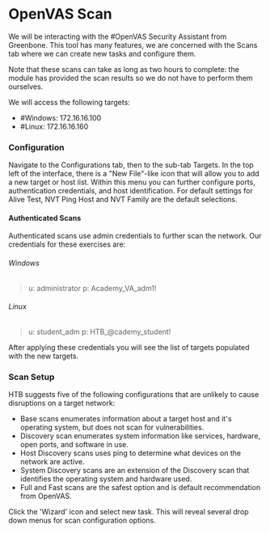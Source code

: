 # OpenVAS Scan

We will be interacting with the #OpenVAS Security Assistant from Greenbone. This tool has many features, we are concerned with the Scans tab where we can create new tasks and configure them.

Note that these scans can take as long as two hours to complete: the module has provided the scan results so we do not have to perform them ourselves.

We will access the following targets:

- #Windows: 172.16.16.100
- #Linux: 172.16.16.160

### Configuration

Navigate to the Configurations tab, then to the sub-tab Targets. In the top left of the interface, there is a "New File"-like icon that will allow you to add a new target or host list. Within this menu you can further configure ports, authentication credentials, and host identification. For default settings for Alive Test, NVT Ping Host and NVT Family are the default selections.

#### Authenticated Scans

Authenticated scans use admin credentials to further scan the network. Our credentials for these exercises are:

###### Windows

>u: administrator
>p: Academy_VA_adm1!

###### Linux

>u: student_adm
>p: HTB_\@cademy_student! 

After applying these credentials you will see the list of targets populated with the new targets. 

### Scan Setup

HTB suggests five of the following configurations that are unlikely to cause disruptions on a target network:

- Base scans enumerates information about a target host and it's operating system, but does not scan for vulnerabilities.
- Discovery scan enumerates system information like services, hardware, open ports, and software in use. 
- Host Discovery scans uses ping to determine what devices on the network are active.
- System Discovery scans are an extension of the Discovery scan that identifies the operating system and hardware used.
- Full and Fast scans are the safest option and is default recommendation from OpenVAS.

Click the 'Wizard' icon and select new task. This will reveal several drop down menus for scan configuration options. 